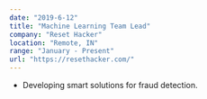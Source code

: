 ```yaml
---
date: "2019-6-12"
title: "Machine Learning Team Lead"
company: "Reset Hacker"
location: "Remote, IN"
range: "January - Present"
url: "https://resethacker.com/"
---
```


- Developing smart solutions for fraud detection.
